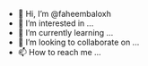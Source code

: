 - 👋 Hi, I’m @faheembaloxh
- 👀 I’m interested in ...
- 🌱 I’m currently learning ...
- 💞️ I’m looking to collaborate on ...
- 📫 How to reach me ...

<!---
faheembaloxh/faheembaloxh is a ✨ special ✨ repository because its `README.md` (this file) appears on your GitHub profile.
You can click the Preview link to take a look at your changes.
--->
